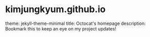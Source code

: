 # kimjungkyum.github.io
theme: jekyll-theme-minimal
title: Octocat's homepage
description: Bookmark this to keep an eye on my project updates!
